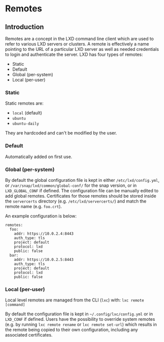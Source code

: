 # Remotes

## Introduction

Remotes are a concept in the LXD command line client which are used to refer to various LXD servers or clusters.
A remote is effectively a name pointing to the URL of a particular LXD server as well as needed credentials to login and authenticate the server.
LXD has four types of remotes:

- Static
- Default
- Global (per-system)
- Local (per-user)

### Static

Static remotes are:

- `local` (default)
- `ubuntu`
- `ubuntu-daily`

They are hardcoded and can't be modified by the user.

### Default

Automatically added on first use.

### Global (per-system)

By default the global configuration file is kept in either `/etc/lxd/config.yml`, or `/var/snap/lxd/common/global-conf/` for the snap version, or in `LXD_GLOBAL_CONF` if defined.
The configuration file can be manually edited to add global remotes. Certificates for those remotes should be stored inside the `servercerts` directory (e.g. `/etc/lxd/servercerts/`) and match the remote name (e.g. `foo.crt`).

An example configuration is below:

```
remotes:
  foo:
    addr: https://10.0.2.4:8443
    auth_type: tls
    project: default
    protocol: lxd
    public: false
  bar:
    addr: https://10.0.2.5:8443
    auth_type: tls
    project: default
    protocol: lxd
    public: false
```

### Local (per-user)

Local level remotes are managed from the CLI (`lxc`) with:
`lxc remote [command]`

By default the configuration file is kept in `~/.config/lxc/config.yml` or in `LXD_CONF` if defined.
Users have the possibility to override system remotes (e.g. by running `lxc remote rename` or `lxc remote set-url`)
which results in the remote being copied to their own configuration, including any associated certificates.
